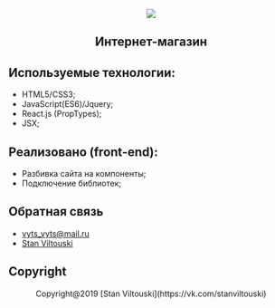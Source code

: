 <p align="center"><img src="https://pp.userapi.com/c850632/v850632454/1145bc/vZYWNn2ekK0.jpg"></p>


<h2 align="center">Интернет-магазин</h2>

## Используемые технологии:

- HTML5/CSS3;
- JavaScript(ES6)/Jquery;
- React.js (PropTypes);
- JSX;


## Реализовано (front-end):

- Разбивка сайта на компоненты;
- Подключение библиотек;


## Обратная связь

- [vyts_vyts@mail.ru](mailto:vyts_vyts@mail.ru)
- [Stan Viltouski](https://vk.com/stanviltouski)

## Copyright

<p align="center">Copyright@2019 [Stan Viltouski](https://vk.com/stanviltouski)</p>

